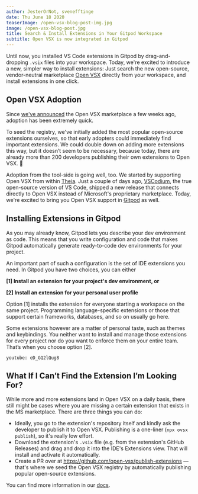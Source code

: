 ```yaml
---
author: JesterOrNot, svenefftinge
date: Thu June 18 2020
teaserImage: /open-vsx-blog-post-img.jpg
image: /open-vsx-blog-post.jpg
title: Search & Install Extensions in Your Gitpod Workspace
subtitle: Open VSX is now integrated in Gitpod
---
```


Until now, you installed VS Code extensions in Gitpod by drag-and-dropping `.vsix` files into your workspace. Today, we're excited to introduce a new, simpler way to install extensions: Just search the new open-source, vendor-neutral marketplace [Open VSX](https://open-vsx.org) directly from your workspace, and install extensions in one click.

## Open VSX Adoption

Since [we've announced](/blog/open-vsx/) the Open VSX marketplace a few weeks ago, adoption has been extremely quick.

To seed the registry, we've initially added the most popular open-source extensions ourselves, so that early adopters could immediately find important extensions. We could double down on adding more extensions this way, but it doesn’t seem to be necessary, because today, there are already more than 200 developers publishing their own extensions to Open VSX. 🎉

Adoption from the tool-side is going well, too. We started by supporting Open VSX from within [Theia](https://theia-ide.org). Just a couple of days ago, [VSCodium](https://github.com/VSCodium/vscodium#extensions-and-the-marketplace), the true open-source version of VS Code, shipped a new release that connects directly to Open VSX instead of Microsoft's proprietary marketplace. Today, we're excited to bring you Open VSX support in [Gitpod](https://gitpod.io) as well.

## Installing Extensions in Gitpod

As you may already know, Gitpod lets you describe your dev environment as code. This means that you write configuration and code that makes Gitpod automatically generate ready-to-code dev environments for your project.

An important part of such a configuration is the set of IDE extensions you need. In Gitpod you have two choices, you can either 

**[1] Install an extension for your project's dev environment, or**

**[2] Install an extension for your personal user profile**

Option [1] installs the extension for everyone starting a workspace on the same project. Programming language-specific extensions or those that support certain frameworks, databases, and so on usually go here.

Some extensions however are a matter of personal taste, such as themes and keybindings. You neither want to install and manage those extensions for every project nor do you want to enforce them on your entire team. That’s when you choose option [2].

`youtube: eD_GQ2lQug8`

## What If I Can’t Find the Extension I’m Looking For?

While more and more extensions land in Open VSX on a daily basis, there still might be cases where you are missing a certain extension that exists in the MS marketplace. There are three things you can do:

 - Ideally, you go to the extension's repository itself and kindly ask the developer to publish it to Open VSX. Publishing is a one-liner (`npx ovsx publish`), so it's really low effort.
 - Download the extension's `.vsix` file (e.g. from the extension's GitHub Releases) and drag and drop it into the IDE's Extensions view. That will install and activate it automatically.
 - Create a PR over at https://github.com/open-vsx/publish-extensions — that's where we seed the Open VSX registry by automatically publishing popular open-source extensions.

 You can find more information in our [docs](/docs/vscode-extensions/).
